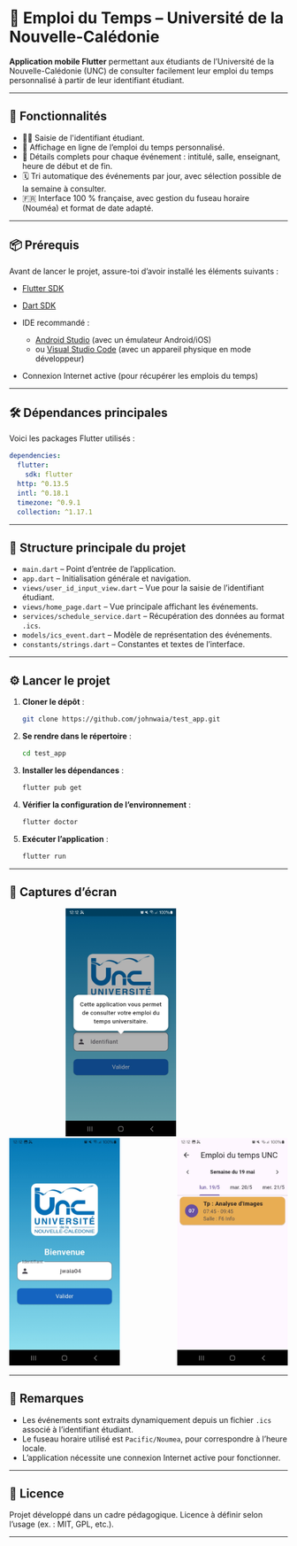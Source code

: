 # 📅 Emploi du Temps – Université de la Nouvelle-Calédonie

**Application mobile Flutter** permettant aux étudiants de l’Université de la Nouvelle-Calédonie (UNC) de consulter facilement leur emploi du temps personnalisé à partir de leur identifiant étudiant.

---

## 🚀 Fonctionnalités

* 🧑‍🎓 Saisie de l'identifiant étudiant.
* 📆 Affichage en ligne de l’emploi du temps personnalisé.
* 📍 Détails complets pour chaque événement : intitulé, salle, enseignant, heure de début et de fin.
* 🗓️ Tri automatique des événements par jour, avec sélection possible de la semaine à consulter.
* 🇫🇷 Interface 100 % française, avec gestion du fuseau horaire (Nouméa) et format de date adapté.

---

## 📦 Prérequis

Avant de lancer le projet, assure-toi d’avoir installé les éléments suivants :

* [Flutter SDK](https://flutter.dev/docs/get-started/install)
* [Dart SDK](https://dart.dev/get-dart)
* IDE recommandé :

  * [Android Studio](https://developer.android.com/studio) (avec un émulateur Android/iOS)
  * ou [Visual Studio Code](https://code.visualstudio.com/) (avec un appareil physique en mode développeur)
* Connexion Internet active (pour récupérer les emplois du temps)

---

## 🛠️ Dépendances principales

Voici les packages Flutter utilisés :

```yaml
dependencies:
  flutter:
    sdk: flutter
  http: ^0.13.5
  intl: ^0.18.1
  timezone: ^0.9.1
  collection: ^1.17.1
```

---

## 📁 Structure principale du projet

* `main.dart` – Point d’entrée de l’application.
* `app.dart` – Initialisation générale et navigation.
* `views/user_id_input_view.dart` – Vue pour la saisie de l’identifiant étudiant.
* `views/home_page.dart` – Vue principale affichant les événements.
* `services/schedule_service.dart` – Récupération des données au format `.ics`.
* `models/ics_event.dart` – Modèle de représentation des événements.
* `constants/strings.dart` – Constantes et textes de l’interface.

---

## ⚙️ Lancer le projet

1. **Cloner le dépôt** :

   ```bash
   git clone https://github.com/johnwaia/test_app.git
   ```

2. **Se rendre dans le répertoire** :

   ```bash
   cd test_app
   ```

3. **Installer les dépendances** :

   ```bash
   flutter pub get
   ```

4. **Vérifier la configuration de l’environnement** :

   ```bash
   flutter doctor
   ```

5. **Exécuter l’application** :

   ```bash
   flutter run
   ```

---

## 📸 Captures d’écran

<p align="center">
  <img src="assets/screenshots/ouverture_application.jpg" alt="Ouverture" width="200" style="margin-right: 100px;"/>
  <img src="assets/screenshots/mettre_son_identifiant.jpg" alt="Identifiant" width="200" style="margin-right: 100px;"/>
  <img src="assets/screenshots/affichage_emploi_du_temps.jpg" alt="Emploi du temps" width="200"/>
</p>

---

## 📍 Remarques

* Les événements sont extraits dynamiquement depuis un fichier `.ics` associé à l’identifiant étudiant.
* Le fuseau horaire utilisé est `Pacific/Noumea`, pour correspondre à l’heure locale.
* L’application nécessite une connexion Internet active pour fonctionner.

---


## 📄 Licence

Projet développé dans un cadre pédagogique.
Licence à définir selon l’usage (ex. : MIT, GPL, etc.).

---
